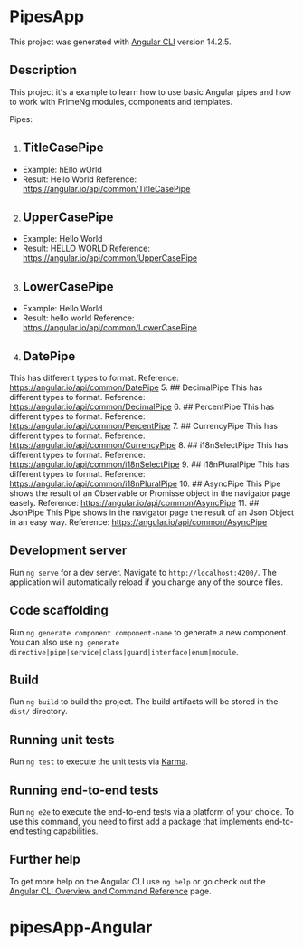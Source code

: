 # PipesApp

This project was generated with [Angular CLI](https://github.com/angular/angular-cli) version 14.2.5.

## Description

This project it's a example to learn how to use basic Angular pipes and how to work with PrimeNg modules, components and templates.

Pipes:
1. ## TitleCasePipe
- Example: hEllo wOrld
- Result: Hello World
Reference: https://angular.io/api/common/TitleCasePipe
2. ## UpperCasePipe
- Example: Hello World
- Result: HELLO WORLD
Reference: https://angular.io/api/common/UpperCasePipe
3. ## LowerCasePipe
- Example: Hello World
- Result: hello world
Reference: https://angular.io/api/common/LowerCasePipe
4. ## DatePipe
This has different types to format. Reference:  https://angular.io/api/common/DatePipe
5. ## DecimalPipe
This has different types to format. Reference:  https://angular.io/api/common/DecimalPipe
6. ## PercentPipe
This has different types to format. Reference:  https://angular.io/api/common/PercentPipe
7. ## CurrencyPipe
This has different types to format. Reference:  https://angular.io/api/common/CurrencyPipe
8. ## i18nSelectPipe
This has different types to format. Reference:  https://angular.io/api/common/i18nSelectPipe
9. ## i18nPluralPipe
This has different types to format. Reference:  https://angular.io/api/common/i18nPluralPipe
10. ## AsyncPipe
This Pipe shows the result of an Observable or Promisse object in the navigator page easely. Reference:  https://angular.io/api/common/AsyncPipe
11. ## JsonPipe
This Pipe shows in the navigator page the result of an Json Object in an easy way. Reference:  https://angular.io/api/common/AsyncPipe

## Development server

Run `ng serve` for a dev server. Navigate to `http://localhost:4200/`. The application will automatically reload if you change any of the source files.

## Code scaffolding

Run `ng generate component component-name` to generate a new component. You can also use `ng generate directive|pipe|service|class|guard|interface|enum|module`.

## Build

Run `ng build` to build the project. The build artifacts will be stored in the `dist/` directory.

## Running unit tests

Run `ng test` to execute the unit tests via [Karma](https://karma-runner.github.io).

## Running end-to-end tests

Run `ng e2e` to execute the end-to-end tests via a platform of your choice. To use this command, you need to first add a package that implements end-to-end testing capabilities.

## Further help

To get more help on the Angular CLI use `ng help` or go check out the [Angular CLI Overview and Command Reference](https://angular.io/cli) page.
# pipesApp-Angular
